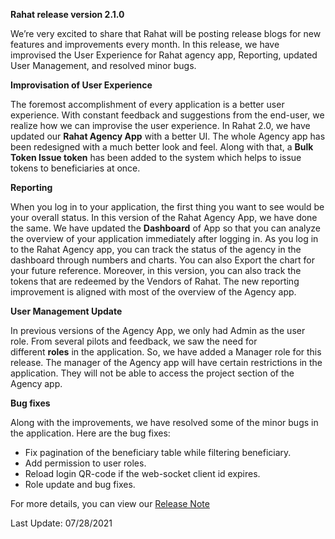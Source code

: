 ﻿**Rahat release version 2.1.0**

We’re very excited to share that Rahat will be posting release blogs for new features and improvements every month. In this release, we have improvised the User Experience for Rahat agency app, Reporting, updated User Management, and resolved minor bugs.

**Improvisation of User Experience**

The foremost accomplishment of every application is a better user experience. With constant feedback and suggestions from the end-user, we realize how we can improvise the user experience. In Rahat 2.0, we have updated our **Rahat Agency App** with a better UI. The whole Agency app has been redesigned with a much better look and feel. Along with that, a **Bulk Token Issue token** has been added to the system which helps to issue tokens to beneficiaries at once.

**Reporting**

When you log in to your application, the first thing you want to see would be your overall status. In this version of the Rahat Agency App, we have done the same. We have updated the **Dashboard** of App so that you can analyze the overview of your application immediately after logging in. As you log in to the Rahat Agency app, you can track the status of the agency in the dashboard through numbers and charts. You can also Export the chart for your future reference. Moreover, in this version, you can also track the tokens that are redeemed by the Vendors of Rahat. The new reporting improvement is aligned with most of the overview of the Agency app.

**User Management Update**

In previous versions of the Agency App, we only had Admin as the user role. From several pilots and feedback, we saw the need for different **roles** in the application. So, we have added a Manager role for this release. The manager of the Agency app will have certain restrictions in the application. They will not be able to access the project section of the Agency app.

**Bug fixes**

Along with the improvements, we have resolved some of the minor bugs in the application. Here are the bug fixes:

- Fix pagination of the beneficiary table while filtering beneficiary.
- Add permission to user roles.
- Reload login QR-code if the web-socket client id expires.
- Role update and bug fixes.

For more details, you can view our [Release Note](https://github.com/esatya/rahat/releases/tag/v2.1.0)

Last Update: 07/28/2021

